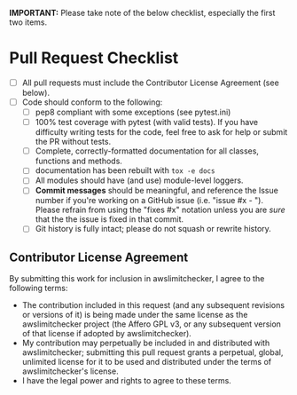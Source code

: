 __IMPORTANT:__ Please take note of the below checklist, especially the first two items.

# Pull Request Checklist

- [ ] All pull requests must include the Contributor License Agreement (see below).
- [ ] Code should conform to the following:
    - [ ] pep8 compliant with some exceptions (see pytest.ini)
    - [ ] 100% test coverage with pytest (with valid tests). If you have difficulty
      writing tests for the code, feel free to ask for help or submit the PR without tests.
    - [ ] Complete, correctly-formatted documentation for all classes, functions and methods.
    - [ ] documentation has been rebuilt with ``tox -e docs``
    - [ ] All modules should have (and use) module-level loggers.
    - [ ] **Commit messages** should be meaningful, and reference the Issue number
      if you're working on a GitHub issue (i.e. "issue #x - <message>"). Please
      refrain from using the "fixes #x" notation unless you are *sure* that the
      the issue is fixed in that commit.
    - [ ] Git history is fully intact; please do not squash or rewrite history.

## Contributor License Agreement

By submitting this work for inclusion in awslimitchecker, I agree to the following terms:

* The contribution included in this request (and any subsequent revisions or versions of it)
  is being made under the same license as the awslimitchecker project (the Affero GPL v3,
  or any subsequent version of that license if adopted by awslimitchecker).
* My contribution may perpetually be included in and distributed with awslimitchecker; submitting
  this pull request grants a perpetual, global, unlimited license for it to be used and distributed
  under the terms of awslimitchecker's license.
* I have the legal power and rights to agree to these terms.
